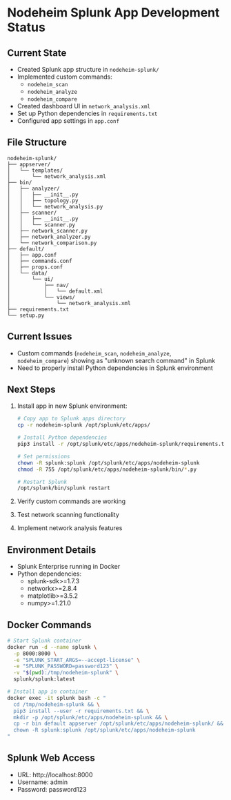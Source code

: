 # Nodeheim Splunk App Development Status

## Current State
- Created Splunk app structure in `nodeheim-splunk/`
- Implemented custom commands:
  - `nodeheim_scan`
  - `nodeheim_analyze`
  - `nodeheim_compare`
- Created dashboard UI in `network_analysis.xml`
- Set up Python dependencies in `requirements.txt`
- Configured app settings in `app.conf`

## File Structure
```
nodeheim-splunk/
├── appserver/
│   └── templates/
│       └── network_analysis.xml
├── bin/
│   ├── analyzer/
│   │   ├── __init__.py
│   │   ├── topology.py
│   │   └── network_analysis.py
│   ├── scanner/
│   │   ├── __init__.py
│   │   └── scanner.py
│   ├── network_scanner.py
│   ├── network_analyzer.py
│   └── network_comparison.py
├── default/
│   ├── app.conf
│   ├── commands.conf
│   ├── props.conf
│   └── data/
│       └── ui/
│           ├── nav/
│           │   └── default.xml
│           └── views/
│               └── network_analysis.xml
├── requirements.txt
└── setup.py
```

## Current Issues
- Custom commands (`nodeheim_scan`, `nodeheim_analyze`, `nodeheim_compare`) showing as "unknown search command" in Splunk
- Need to properly install Python dependencies in Splunk environment

## Next Steps
1. Install app in new Splunk environment:
   ```bash
   # Copy app to Splunk apps directory
   cp -r nodeheim-splunk /opt/splunk/etc/apps/

   # Install Python dependencies
   pip3 install -r /opt/splunk/etc/apps/nodeheim-splunk/requirements.txt

   # Set permissions
   chown -R splunk:splunk /opt/splunk/etc/apps/nodeheim-splunk
   chmod -R 755 /opt/splunk/etc/apps/nodeheim-splunk/bin/*.py

   # Restart Splunk
   /opt/splunk/bin/splunk restart
   ```

2. Verify custom commands are working
3. Test network scanning functionality
4. Implement network analysis features

## Environment Details
- Splunk Enterprise running in Docker
- Python dependencies:
  - splunk-sdk>=1.7.3
  - networkx>=2.8.4
  - matplotlib>=3.5.2
  - numpy>=1.21.0

## Docker Commands
```bash
# Start Splunk container
docker run -d --name splunk \
  -p 8000:8000 \
  -e "SPLUNK_START_ARGS=--accept-license" \
  -e "SPLUNK_PASSWORD=password123" \
  -v "$(pwd):/tmp/nodeheim-splunk" \
  splunk/splunk:latest

# Install app in container
docker exec -it splunk bash -c "
  cd /tmp/nodeheim-splunk && \
  pip3 install --user -r requirements.txt && \
  mkdir -p /opt/splunk/etc/apps/nodeheim-splunk && \
  cp -r bin default appserver /opt/splunk/etc/apps/nodeheim-splunk/ && \
  chown -R splunk:splunk /opt/splunk/etc/apps/nodeheim-splunk
"
```

## Splunk Web Access
- URL: http://localhost:8000
- Username: admin
- Password: password123 